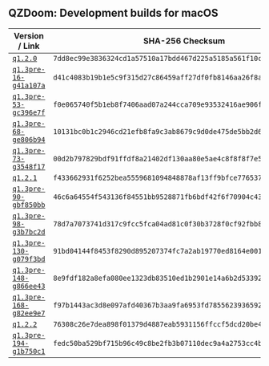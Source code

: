 ## QZDoom: Development builds for macOS

|Version / Link|SHA-256 Checksum|
|---|---|
|[`q1.2.0`](https://github.com/alexey-lysiuk/qzdoom-macos-devbuilds/releases/download/q1.2.0/qzdoom-q1.2.0.dmg)|`7dd8ec99e3836324cd1a57510a17bdd467d225a5185a561f10cf37276c7e2794`|
|[`q1.3pre-16-g41a107a`](https://github.com/alexey-lysiuk/qzdoom-macos-devbuilds/releases/download/q1.3pre-16-g41a107a/qzdoom-q1.3pre-16-g41a107a.dmg)|`d41c4083b19b1e5c9f315d27c86459aff27df0fb8146aa26f8a6fb7400d8821a`|
|[`q1.3pre-53-gc396e7f`](https://github.com/alexey-lysiuk/qzdoom-macos-devbuilds/releases/download/q1.3pre-53-gc396e7f/qzdoom-q1.3pre-53-gc396e7f.dmg)|`f0e065740f5b1eb8f7406aad07a244cca709e93532416ae906f18af1f44b20b0`|
|[`q1.3pre-68-ge806b94`](https://github.com/alexey-lysiuk/qzdoom-macos-devbuilds/releases/download/q1.3pre-68-ge806b94/qzdoom-q1.3pre-68-ge806b94.dmg)|`10131bc0b1c2946cd21efb8fa9c3ab8679c9d0de475de5bb2d6872afb3ec93cd`|
|[`q1.3pre-73-g3548f17`](https://github.com/alexey-lysiuk/qzdoom-macos-devbuilds/releases/download/q1.3pre-73-g3548f17/qzdoom-q1.3pre-73-g3548f17.dmg)|`00d2b797829bdf91ffdf8a21402df130aa80e5ae4c8f8f8f7e5e1a1f762df430`|
|[`q1.2.1`](https://github.com/alexey-lysiuk/qzdoom-macos-devbuilds/releases/download/q1.2.1/qzdoom-q1.2.1.dmg)|`f433662931f6252bea5559681094848878af13ff9bfce7765377a9d3259b1e9f`|
|[`q1.3pre-90-gbf850bb`](https://github.com/alexey-lysiuk/qzdoom-macos-devbuilds/releases/download/q1.3pre-90-gbf850bb/qzdoom-q1.3pre-90-gbf850bb.dmg)|`46c6a64554f543136f84551bb9528871fb6bdf42f6f70904c43a3dd8fdaafd2e`|
|[`q1.3pre-98-g3b7bc2d`](https://github.com/alexey-lysiuk/qzdoom-macos-devbuilds/releases/download/q1.3pre-98-g3b7bc2d/qzdoom-q1.3pre-98-g3b7bc2d.dmg)|`78d7a7073741d317c9fcc5fca04ad81c0f30b3728f0cf92fbb82c98ed65109a2`|
|[`q1.3pre-130-g079f3bd`](https://github.com/alexey-lysiuk/qzdoom-macos-devbuilds/releases/download/q1.3pre-130-g079f3bd/qzdoom-q1.3pre-130-g079f3bd.dmg)|`91bd04144f8453f8290d895207374fc7a2ab19770ed8164e0018699c8c84341c`|
|[`q1.3pre-148-g866ee43`](https://github.com/alexey-lysiuk/qzdoom-macos-devbuilds/releases/download/q1.3pre-148-g866ee43/qzdoom-q1.3pre-148-g866ee43.dmg)|`8e9fdf182a8efa080ee1323db83510ed1b2901e14a6b2d5339255ae623d82998`|
|[`q1.3pre-168-g82ee9e7`](https://github.com/alexey-lysiuk/qzdoom-macos-devbuilds/releases/download/q1.3pre-168-g82ee9e7/qzdoom-q1.3pre-168-g82ee9e7.dmg)|`f97b1443ac3d8e097afd40367b3aa9fa6953fd7855623936592395b040da0595`|
|[`q1.2.2`](https://github.com/alexey-lysiuk/qzdoom-macos-devbuilds/releases/download/q1.2.2/qzdoom-q1.2.2.dmg)|`76308c26e7dea898f01379d4887eab5931156ffccf5dcd20be4026dae0b66ead`|
|[`q1.3pre-194-g1b750c1`](https://github.com/alexey-lysiuk/qzdoom-macos-devbuilds/releases/download/q1.3pre-194-g1b750c1/qzdoom-q1.3pre-194-g1b750c1.dmg)|`fedc50ba529bf715b96c49c8be2fb3b07110dec9a4a2753cc4bed8df8ebcca10`|
